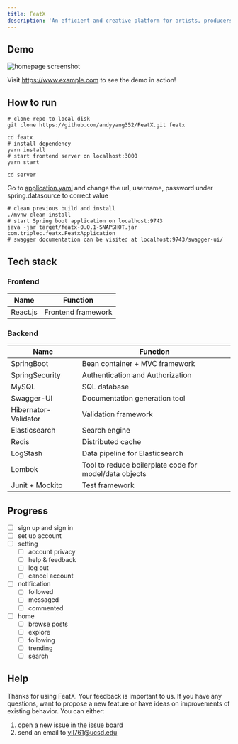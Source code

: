 ```yaml
---
title: FeatX
description: 'An efficient and creative platform for artists, producers and companies inside or outside music industry to collaborate projects, share resources and protect original contents'
---
```

## Demo

![homepage screenshot](https://placeholder.com/assests/images/yyy.jpg)

Visit https://www.example.com to see the demo in action!

## How to run

```shell
# clone repo to local disk
git clone https://github.com/andyyang352/FeatX.git featx

cd featx
# install dependency
yarn install
# start frontend server on localhost:3000
yarn start

cd server
```

Go to [application.yaml](server/src/main/resources/application.yaml) and change the url, username, password under spring.datasource to correct value  

```shell
# clean previous build and install
./mvnw clean install
# start Spring boot application on localhost:9743
java -jar target/featx-0.0.1-SNAPSHOT.jar com.triplec.featx.FeatxApplication
# swagger documentation can be visited at localhost:9743/swagger-ui/
```

## Tech stack

### Frontend

| Name      | Function                            |
| ----------| ------------------------------------|
| React.js       | Frontend framework             |

### Backend

| Name                | Function
| --------------------| ---------------------------------------------------- |
| SpringBoot          | Bean container + MVC framework                       |
| SpringSecurity      | Authentication and Authorization                     |
| MySQL               | SQL database                                         |
| Swagger-UI          | Documentation generation tool                        |
| Hibernator-Validator| Validation framework                                 |
| Elasticsearch       | Search engine                                        |
| Redis               | Distributed cache                                    |
| LogStash            | Data pipeline for Elasticsearch                      |
| Lombok              | Tool to reduce boilerplate code for model/data   objects             |
| Junit + Mockito     |  Test framework                                      |  

## Progress

- [ ] sign up and sign in
- [ ] set up account
- [ ] setting
  - [ ] account privacy
  - [ ] help & feedback
  - [ ] log out
  - [ ] cancel account
- [ ] notification
  - [ ] followed
  - [ ] messaged
  - [ ] commented
- [ ] home
  - [ ] browse posts
  - [ ] explore
  - [ ] following
  - [ ] trending
  - [ ] search

## Help

Thanks for using FeatX. Your feedback is important to us. If you have any questions, want to propose a new feature or have ideas on improvements of existing behavior. You can either:
  
1. open a new issue in the [issue board](https://github.com/andyyang352/FeatX/issues)  
2. send an email to yil761@ucsd.edu
